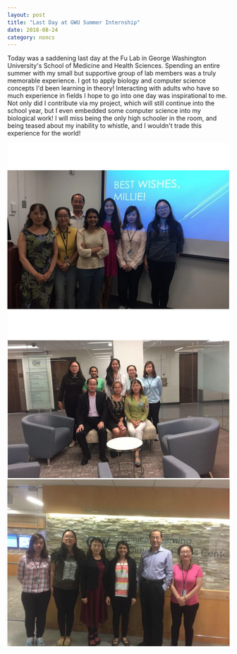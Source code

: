 ```yaml
---
layout: post
title: "Last Day at GWU Summer Internship"
date: 2018-08-24
category: noncs
---
```

Today was a saddening last day at the Fu Lab in George Washington University's School of Medicine and Health Sciences. Spending an entire summer with my small but supportive group of lab members was a truly memorable experience. I got to apply biology and computer science concepts I'd been learning in theory! Interacting with adults who have so much experience in fields I hope to go into one day was inspirational to me. Not only did I contribute via my project, which will still continue into the school year, but I even embedded some computer science into my biological work! I will miss being the only high schooler in the room, and being teased about my inability to whistle, and I wouldn't trade this experience for the world!

<img src = "/assets/images/gwu2018/millielast.png" alt = "">
<img src = "/assets/images/gwu2018/dryinlast.png" alt = "">
<img src = "/assets/images/gwu2018/mylastday.jpg" alt = "">
